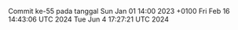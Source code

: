 Commit ke-55 pada tanggal Sun Jan 01 14:00 2023 +0100
Fri Feb 16 14:43:06 UTC 2024
Tue Jun  4 17:27:21 UTC 2024
